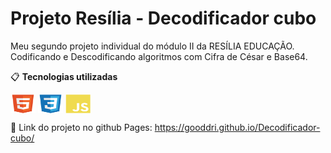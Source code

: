 # Projeto Resília - Decodificador cubo
Meu segundo projeto individual do módulo II da RESÍLIA EDUCAÇÃO.
Codificando e Descodificando algoritmos com Cifra de César e Base64.


📋 **Tecnologias utilizadas**

<img align="center" alt="HTML" height="30" width="40" src="https://raw.githubusercontent.com/devicons/devicon/master/icons/html5/html5-original.svg">
<img align="center" alt="Css" height="30" width="40" src="https://raw.githubusercontent.com/devicons/devicon/master/icons/css3/css3-original.svg">
<img align="center" alt="Js" height="30"  width="40" src="https://raw.githubusercontent.com/devicons/devicon/master/icons/javascript/javascript-plain.svg">

 
📌 Link do projeto no github Pages: https://gooddri.github.io/Decodificador-cubo/
